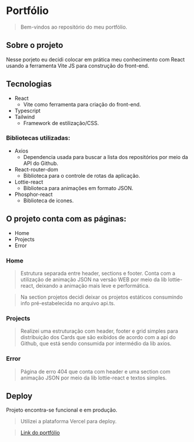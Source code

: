 # Portfólio

> Bem-vindos ao repositório do meu portfólio.

## Sobre o projeto

Nesse porjeto eu decidi colocar em prática meu conhecimento com React usando a ferramenta Vite JS para construção do front-end.

## Tecnologias

- React
  - Vite como ferramenta para criação do front-end.
- Typescript
- Tailwind
  - Framework de estilização/CSS.

### Bibliotecas utilizadas:

- Axios
  - Dependencia usada para buscar a lista dos repositórios por meio da API do Github.
- React-router-dom
  - Biblioteca para o controle de rotas da aplicação.
- Lottie-react
  - Biblioteca para animações em formato JSON.
- Phosphor-react
  - Biblioteca de icones.



## O projeto conta com as páginas:

* Home
* Projects
* Error

### Home

> Estrutura separada entre header, sections e footer. Conta com a utilização de animação JSON na versão WEB por meio da lib lottie-react, deixando a animação mais leve e performática.

> Na section projetos decidi deixar os projetos estáticos consumindo info pré-estabelecida no arquivo api.ts.


### Projects

> Realizei uma estruturação com header, footer e grid simples para distribuição dos Cards que são exibidos de acordo com a api do Github, que está sendo consumida por intermédio da lib axios.


### Error

> Página de erro 404 que conta com header e uma section com animação JSON por meio da lib lottie-react e textos simples.


## Deploy

Projeto encontra-se funcional e em produção.
> Utilizei a plataforma Vercel para deploy.

> <a href='https://portfolio-iamdgos.vercel.app/'>Link do portfólio</a>
